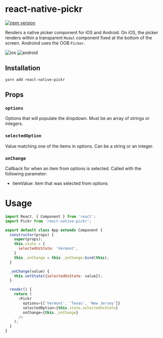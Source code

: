 # react-native-pickr

[![npm version](https://badge.fury.io/js/react-native-pickr.svg)](https://badge.fury.io/js/react-native-pickr)

Renders a native picker component for iOS and Android. On iOS, the picker renders within a transparent `Modal` component fixed at the bottom of the screen. Androind uses the OOB `Picker`.

![ios](http://johnborg.es/assets/dropdown_android.gif "ios picker")
![android](http://johnborg.es/assets/dropdown_ios.gif "android picker")

## Installation

`yarn add react-native-pickr`

## Props

### `options`
Options that will populate the dropdown. Must be an array of strings or integers.

### `selectedOption`
Value matching one of the items in options. Can be a string or an integer.

### `onChange`
Callback for when an item from options is selected. Called with the following parameter:

- itemValue: item that was selected from options

# Usage
```javascript
import React, { Component } from 'react';
import Pickr from 'react-native-pickr';

export default class App extends Component {
  constructor(props) {
    super(props);
    this.state = {
      selectedUsState: 'Vermont',
    }
    this._onChange = this._onChange.bind(this);
  }

  _onChange(value) {
    this.setState({selectedUsState: value});
  }

  render() {
    return (
      <Pickr 
        options={['Vermont', 'Texas', 'New Jersey']} 
        selectedOption={this.state.selectedUsState} 
        onChange={this._onChange}
      />
    );
  }
}
```